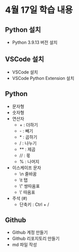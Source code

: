 # 4월 17일 학습 내용
## Python 설치
- Python 3.9.13 버전 설치
## VSCode 설치
- VSCode 설치
- VSCode Python Extension 설치
## Python
- 문자형
- 숫자형
- 연산자
  - \+ : 더하기
  - \- : 빼기
  - \* : 곱하기
  - / : 나누기
  - \*\* : 제곱
  - // : 몫
  - % : 나머지
- 이스케이프 문자
  - \n 줄바꿈
  - \t 탭
  - \\" 쌍따옴표
  - \\' 따옴표
- 주석 (#)
  - 단축키 : Ctrl + /
## Github
- Github 계정 만들기
- Github 리포지토리 만들기
- md 파일 작성
